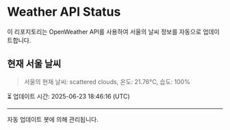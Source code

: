
# Weather API Status

이 리포지토리는 OpenWeather API를 사용하여 서울의 날씨 정보를 자동으로 업데이트합니다.

## 현재 서울 날씨
> 서울의 현재 날씨: scattered clouds, 온도: 21.76°C, 습도: 100%

⏳ 업데이트 시간: 2025-06-23 18:46:16 (UTC)

---
자동 업데이트 봇에 의해 관리됩니다.
